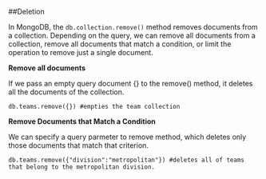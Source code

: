 ##Deletion

In MongoDB, the `db.collection.remove()` method removes documents from a collection. Depending on the query, we can remove all documents from a collection, remove all documents that match a condition, or limit the operation to remove just a single document.


__Remove all documents__

If we pass an empty query document {} to the remove() method, it deletes all the documents of the collection.

```
db.teams.remove({}) #empties the team collection
```


__Remove Documents that Match a Condition__

We can specify a query parmeter to remove method, which deletes only those documents that match that criterion.

```
db.teams.remove({"division":"metropolitan"}) #deletes all of teams that belong to the metropolitan division.
``` 


